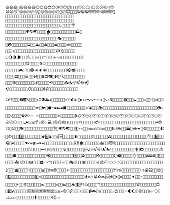 

<!--
**xiaodongxiexie/xiaodongxiexie** is a ✨ _special_ ✨ repository because its `README.md` (this file) appears on your GitHub profile.

Here are some ideas to get you started:

- 🔭 I’m currently working on ...
- 🌱 I’m currently learning ...
- 👯 I’m looking to collaborate on ...
- 🤔 I’m looking for help with ...
- 💬 Ask me about ...
- 📫 How to reach me: ...
- 😄 Pronouns: ...
- ⚡ Fun fact: ...
-->
```
😀😁😂🤣😃😄😅😆😉😊😋😎😍😘😗😙😚🙂🤗🤔😐😑😶🙄😏😣😥😮🤐😯
😪😫😴😌🤓😛😜😝🤤😒😓😔😕🙃🤑😲😇🤠🤡🤥😺😸😹😻😼😽🙀😿😾🙈
🙉🙊🌱🌲🌳🌴🌵🌾🌿🍀🍁🍂🍃🍇🍈🍉🍊🍋🍌🍍🍏🍐🍑🍒🍓🥝🍅🥑🍆🥔
🥕🌽🥒🍄🥜🌰🍞🥐🥖🥞🧀🍖🍗🥓🍔🍟🍕🌭🌮🌯🥙🥚🍳🥘🍲🥗🍿🍱🍘🍙
🍚🍛🍜🍝🍠🍢🍣🍤🍥🍡🍦🍧🍨🍩🍪🎂🍰🍫🍬🍭🍮🍯🍼🥛☕🍵🍶🍾🍷🍸
🍹🍺🍻🥂🥃🍴🥄🔪🏺🌍🌎🌏🌐🗾🌋🗻🏠🏡🏢🏣🏤🏥🏦🏨🏩🏪🏫🏬🏭🏯
🏰💒🗼🗽⛪🕌🕍🕋⛲⛺🌁🌃🌄🌅🌆🌇🌉🌌🎠🎡🎢💈🎪🎭🎨🎰🚂🚃🚄🚅
🚆🚇🚈🚉🚊🚝🚞🚋🚌🚍🚎🚐🚑🚒🚓🚔🚕🚖🚗🚘🚙🚚🚛🚜🚲🛴🛵🚏⛽🚨
🚥🚦🚧⚓⛵🛶🚤🚢🛫🛬💺🚁🚟🚠🚡🚀🚪🛌🚽🚿🛀🛁⌛⏳⌚⏰🌑🌒🌓🌔 
🌕🌖🌗🌘🌙🌚🌛🌜🌝🌞⭐🌟🌠⛅🌀🌈🌂☔⚡⛄🔥💧🌊🎃🎄🎆🎇✨🎈🎉 
🎊🎋🎍🎎🎏🎐🎑🎁🎫🏆🏅🥇🥈🥉⚽⚾🏀🏐🏈🏉🎾🎱🎳🏏🏑🏒🏓🏸🥊🥋
🥅🎯⛳🎣🎽🎿🎮🎲🃏🎴🔇🔈🔉🔊📢📣📯🔔🔕🎼🎵🎶🎤🎧📻🎷🎸🎹🎺🎻 
🥁📱📲📞📟📠🔋🔌💻💽💾💿📀🎥🎬📺📷📸📹📼🔍🔎🔬🔭📡💡🔦📔📕📖
📗📘📙📚📓📒📃📜📄📰📑🔖💰💴💵💶💷💸💳💱💲📧📨📩📤📥📦📫📪📬
📭📮📝💼📁📂📅📆📇📋📌📍📎📏📐🔒🔓🔏🔐🔑🔨🔫🏹🔧🔩🔗🚬🗿🔮🛒

👍👎💯🔢🎱🅰️🆎🔤🔡🉑🚡✈️⏰👽🚑⚓️👼💢😠😧🐜🍎♒️♈️◀️⏬⏫⬇️🔽▶️⤵️⤴️⬅️↙️↘️➡️↪️⬆️↕️🔼↖️↗️🔃🔄🎨🚛😲🏧🅱️👶🍼🐤🚼🔙🛄🎈☑️🎍🍌‼️🏦📊💈⚾️🏀🛀🛁🔋🐻🐝🍺🍻🐞🔰🔔🍱🚴🚲👙🐦🎂⚫️🃏◾️◼️✒️▪️⬛🔲🌼🐡📘🚙💙😊🐗⛵️💣📖🔖📑📚💥👢💐🙇🎳👦🍞👰🌉💼💔🐛💡🚅🚄🚌🚏👤👥🌵🍰📆📲🐫📷♋️🍬🔠♑️🚗📇🎠🐱🐈💿💹📉📈🏁🍒🌸🌰🐔🚸🍫🎄⛪️🎦🎪🌇🌆🆑👏🎬📋🕐🕙🕥🕚🕦🕛🕧🕜🕑🕝🕒🕞🕓🕟🕔🕠🕕🕡🕖🕢🕗🕣🕘🕤📕🔐🌂☁️♣️🇨🇳🍸☕️😰💥💻🎊😖😕㊗🚧👷🏪🍪🆒👮©️🌽👫💑💏🐮🐄💳🌙🐊🎌👑😢😿🔮💘➰💱🍛🍮🛃🌀💃👯🍡🎯💨📅🇩🇪🌳🏬💠♦️😞😥💫😵🚯🐶🐕💵🎎🐬🍩🚪🍩🐉🐲👗🐪💧📀📧👂🌾🌍🌎🌏🥚🍆8️⃣✴️✳️🔌🐘✉️🔚✉️🇪🇸💶🏰🏤🌲❗️😑👓👀👊🏭🍂👪⏩📠😨🐾🎡📁🔥🚒🎆🌓🌛🐟🍥🎣✊5️⃣🎏🔦💾🎴😳🌁🏈🍴⛲️4️⃣🍀🇫🇷🆓🍤🍟🐸😦🖕⛽️🌕🌝🎲🇬🇧💎♊️👻🎁💝👧🌐🐐⛳️🍇🍏📗💚❕❔😬😁😀💂🎸🔫💇🍔🔨🐹✋👜💩#️⃣🐥🐣🎧🙉❤️💟😍😻💓💗♥️✔️➗💲❗️➖✖️➕🚁🌿🌺🔆👠🔪🍯🐝🐴🏇🏥🏨♨️⌛️⏳🏠🏡😯🍨🍦🆔🉐👿📥📨💁ℹ️😇⁉️📱🇮🇹🏮🎃🗾🏯👺👹👖😂😹🇯🇵🔑🔟👘💋😗😽😚😗😘😙🐨🈁🇰🇷🔵🔷🔶🌗🌜😆🍃📒🛅↔️↩️🍋♌️🐆♎️🚈🔗👄💄🔒🔏🍭➿📢🏩💌🔅Ⓜ️🔍🔎🀄️📫📪📬📭👨👲👳👞🍁😷💆🍖📣🍈📝🚹🤘🚇🎤🔬🌌🚐💽📴💸💰🐒🐵🚝🎓🗻🚵🚠🚞🐭🐁🎥🗿💪🍄🎹🎵🎼🔇💅📛👔❎😐🆕🌑🌚📰🆖9️⃣🔕🚳⛔️🚫🙅📵😶🚷🚭🚱👃📓📔🎶🔩⭕️🅾️🌊🐙🍢🏢🆗👌🙆👴👵🔛🚘🚍🚔🚖1️⃣📂👐😮⛎📙📤🐂📦📄📃📟🌴🐼📎🅿️〽⛅️🛂🐾🍑🍐📝✏️🐧😔🎭😣🙍👱🙎☎️🐷🐖🐽💊🍍♓️🍕👍👇👈👉☝️👆🚓🐩💩🏣📯📮🚰👝🍗💷😾🙏👸👊💜👛📌🚮❓🐰🐇🐎📻🔘😡🚃🌈✋🙌🙋🐏🍜🐀♻️🚗🔴®️☺️😌🔁🔂🚻💞⏪🎀🍚🍙🍘🎑💍🚀🎢🐓🌹🚨📍🚣🇷🇺🏉🏃🏃🎽🈂♐️⛵️🍶👡🎅📡😆🎷🏫🎒✂️♏️😱🙀📜💺㊙🙈🌱7️⃣🍧🐑🐚🚢👕💩👞🚿📶🙂6️⃣🔯🎿💀😴😪🎰🔹🔸🔺🔻😄😸😃😺😈😏😼🚬🐌🐍🏂❄️⛄️😭⚽️🔜🆘🔉👾♠️🍝❇️🎇✨💖🙊🔈💬🚤⭐️🌟🌠🚉🗽🚂🍲📏🍓😛😝😜🌞🌻😎☀️🌅🌄🏄🍣🚟😓💦😅🍠🏊🔣💉🎉🎋🍊♉️🚕🍵☎️📞🔭🎾⛺️💭3️⃣👎👍🎫🐯🐅😫™️🚽🗼🍅👅🔝🎩🚜🚥🚋🚆🚊🚩📐🔱😤🚎🏆🍹🐠🚚🎺👕🌷🐢📺🔀2️⃣💕👬👭🈹🈴🈺🈯🈷🈶🈵🈚🈸🈲🈳🇬🇧☔️😒🔞🔓🆙🇺🇸✌️🚦📼📳📹🎮🎻♍️🌋🆚🚶🌘🌖⚠️⌚️🐃🍉👋〰️🌒🌔🚾😩💒🐳🐋♿️✅⚪️💮⬜️◽️◻️▫️🔳🎐🍷😉🐺👩👚👒🚺😟🔧❌💛💴😋⚡️0️⃣💤
```
